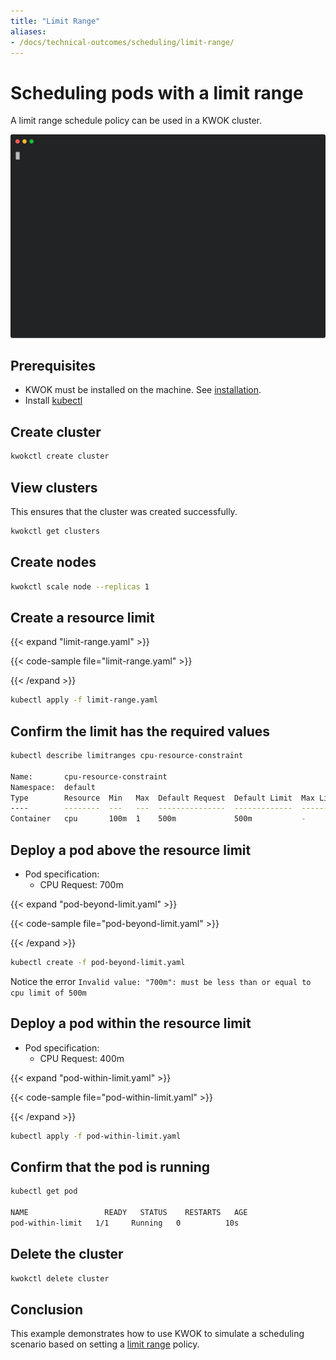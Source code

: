 ```yaml
---
title: "Limit Range"
aliases:
- /docs/technical-outcomes/scheduling/limit-range/
---
```


# Scheduling pods with a limit range

A limit range schedule policy can be used in a KWOK cluster.

<img width="700px" src="limit-range.svg">

## Prerequisites

- KWOK must be installed on the machine. See [installation](https://kwok.sigs.k8s.io/docs/user/installation/).
- Install [kubectl](https://kubernetes.io/docs/tasks/tools/install-kubectl-linux/)

## Create cluster

```bash
kwokctl create cluster
```

## View clusters

This ensures that the cluster was created successfully.

```bash
kwokctl get clusters
```

## Create nodes

```bash
kwokctl scale node --replicas 1
```

## Create a resource limit

{{< expand "limit-range.yaml" >}}

{{< code-sample file="limit-range.yaml" >}}

{{< /expand >}}

```bash
kubectl apply -f limit-range.yaml
```

## Confirm the limit has the required values

```bash
kubectl describe limitranges cpu-resource-constraint

Name:       cpu-resource-constraint
Namespace:  default
Type        Resource  Min   Max  Default Request  Default Limit  Max Limit/Request Ratio
----        --------  ---   ---  ---------------  -------------  -----------------------
Container   cpu       100m  1    500m             500m           -
```

## Deploy a pod above the resource limit

- Pod specification:
  - CPU Request: 700m

{{< expand "pod-beyond-limit.yaml" >}}

{{< code-sample file="pod-beyond-limit.yaml" >}}

{{< /expand >}}

```bash
kubectl create -f pod-beyond-limit.yaml
```

Notice the error `Invalid value: "700m": must be less than or equal to cpu limit of 500m`

## Deploy a pod within the resource limit

- Pod specification:
  - CPU Request: 400m

{{< expand "pod-within-limit.yaml" >}}

{{< code-sample file="pod-within-limit.yaml" >}}

{{< /expand >}}

```bash
kubectl apply -f pod-within-limit.yaml
```

## Confirm that the pod is running

```bash
kubectl get pod

NAME                 READY   STATUS    RESTARTS   AGE
pod-within-limit   1/1     Running   0          10s
```

## Delete the cluster

```bash
kwokctl delete cluster
```

## Conclusion

This example demonstrates how to use KWOK to simulate a scheduling
scenario based on setting a [limit range](https://kubernetes.io/docs/concepts/policy/limit-range/) policy.
